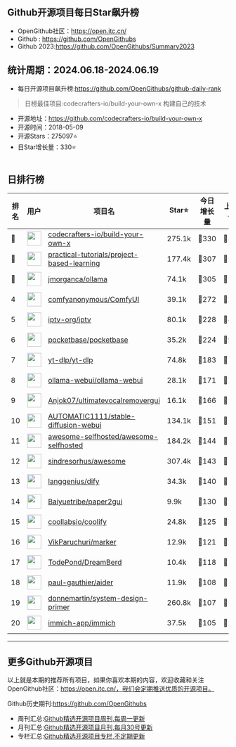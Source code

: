 ## Github开源项目每日Star飙升榜

- OpenGithub社区：https://open.itc.cn/
- Github : https://github.com/OpenGithubs
- Github 2023:https://github.com/OpenGithubs/Summary2023

## 统计周期：2024.06.18-2024.06.19

- 每日开源项目飙升榜:https://github.com/OpenGithubs/github-daily-rank



> 日榜最佳项目:codecrafters-io/build-your-own-x  构建自己的技术

- 开源地址：https://github.com/codecrafters-io/build-your-own-x
- 开源时间：2018-05-09
- 开源Stars：275097⭐
- 日Star增长量：330⭐

![]()


## 日排行榜

| 排名        |  用户     |  项目名          | Star⭐          | 今日增长量     | 上周增长量      |  开源时间   |
|------------|------------|---------------|---------------- |--------------|----------------|------------|
| 🥇 | <img src="https://avatars.githubusercontent.com/u/58904235?v=4" alt="" size="32" height="32" width="32" data-view-component="true" class="avatar circle"> | [codecrafters-io/build-your-own-x](https://github.com/codecrafters-io/build-your-own-x)| 275.1k  | 🔺330| 🔺5106 | 2018-05-09 |
| 🥈 | <img src="https://avatars.githubusercontent.com/u/89421154?v=4" alt="" size="32" height="32" width="32" data-view-component="true" class="avatar circle"> | [practical-tutorials/project-based-learning](https://github.com/practical-tutorials/project-based-learning)| 177.4k  | 🔺307| 🔺2291 | 2017-04-12 |
| 🥉 | <img src="https://avatars.githubusercontent.com/u/151674099?v=4" alt="" size="32" height="32" width="32" data-view-component="true" class="avatar circle"> | [jmorganca/ollama](https://github.com/jmorganca/ollama)| 74.1k  | 🔺305| 🔺2831 | 2023-06-27 |
| 4 | <img src="https://avatars.githubusercontent.com/u/121283862?u=00e0967075548ed41bd53ed0eacd34ac42d8cef0&v=4" alt="" size="32" height="32" width="32" data-view-component="true" class="avatar circle"> | [comfyanonymous/ComfyUI](https://github.com/comfyanonymous/ComfyUI)| 39.1k  | 🔺272| 🔺2270 | 2023-01-17 |
| 5 | <img src="https://avatars.githubusercontent.com/u/55937028?v=4" alt="" size="32" height="32" width="32" data-view-component="true" class="avatar circle"> | [iptv-org/iptv](https://github.com/iptv-org/iptv)| 80.1k  | 🔺228| 🔺858 | 2018-11-15 |
| 6 | <img src="https://avatars.githubusercontent.com/u/101000011?v=4" alt="" size="32" height="32" width="32" data-view-component="true" class="avatar circle"> | [pocketbase/pocketbase](https://github.com/pocketbase/pocketbase)| 35.2k  | 🔺224| 🔺967 | 2022-07-05 |
| 7 | <img src="https://avatars.githubusercontent.com/u/79589310?v=4" alt="" size="32" height="32" width="32" data-view-component="true" class="avatar circle"> | [yt-dlp/yt-dlp](https://github.com/yt-dlp/yt-dlp)| 74.8k  | 🔺183| 🔺1324 | 2020-10-26 |
| 8 | <img src="https://avatars.githubusercontent.com/u/158137808?v=4" alt="" size="32" height="32" width="32" data-view-component="true" class="avatar circle"> | [ollama-webui/ollama-webui](https://github.com/ollama-webui/ollama-webui)| 28.1k  | 🔺171| 🔺2527 | 2023-10-07 |
| 9 | <img src="https://avatars.githubusercontent.com/u/68268275?u=19a742f0478d0de533088031ca85fdebfdf9d238&v=4" alt="" size="32" height="32" width="32" data-view-component="true" class="avatar circle"> | [Anjok07/ultimatevocalremovergui](https://github.com/Anjok07/ultimatevocalremovergui)| 16.1k  | 🔺166| 🔺577 | 2020-07-21 |
| 10 | <img src="https://avatars.githubusercontent.com/u/20920490?u=8bdc7c9401f507e51b55e558baa8184d4ed30c7d&v=4" alt="" size="32" height="32" width="32" data-view-component="true" class="avatar circle"> | [AUTOMATIC1111/stable-diffusion-webui](https://github.com/AUTOMATIC1111/stable-diffusion-webui)| 134.1k  | 🔺151| 🔺1120 | 2022-08-22 |
| 11 | <img src="https://avatars.githubusercontent.com/u/24270415?v=4" alt="" size="32" height="32" width="32" data-view-component="true" class="avatar circle"> | [awesome-selfhosted/awesome-selfhosted](https://github.com/awesome-selfhosted/awesome-selfhosted)| 184.2k  | 🔺144| 🔺1797 | 2015-06-01 |
| 12 | <img src="https://avatars.githubusercontent.com/u/170270?u=34acd557a042ac478d273a4621570cadb6b0bd89&v=4" alt="" size="32" height="32" width="32" data-view-component="true" class="avatar circle"> | [sindresorhus/awesome](https://github.com/sindresorhus/awesome)| 307.4k  | 🔺143| 🔺1849 | 2014-07-11 |
| 13 | <img src="https://avatars.githubusercontent.com/u/127165244?v=4" alt="" size="32" height="32" width="32" data-view-component="true" class="avatar circle"> | [langgenius/dify](https://github.com/langgenius/dify)| 34.3k  | 🔺140| 🔺1825 | 2023-04-12 |
| 14 | <img src="https://avatars.githubusercontent.com/u/43716063?u=e95cb372c276e0f74a0014e8dd01f749f6449d92&v=4" alt="" size="32" height="32" width="32" data-view-component="true" class="avatar circle"> | [Baiyuetribe/paper2gui](https://github.com/Baiyuetribe/paper2gui)| 9.9k  | 🔺130| 🔺233 | 2021-10-10 |
| 15 | <img src="https://avatars.githubusercontent.com/u/60715044?v=4" alt="" size="32" height="32" width="32" data-view-component="true" class="avatar circle"> | [coollabsio/coolify](https://github.com/coollabsio/coolify)| 24.8k  | 🔺125| 🔺7653 | 2021-01-26 |
| 16 | <img src="https://avatars.githubusercontent.com/u/913340?v=4" alt="" size="32" height="32" width="32" data-view-component="true" class="avatar circle"> | [VikParuchuri/marker](https://github.com/VikParuchuri/marker)| 12.9k  | 🔺121| 🔺2102 | 2023-10-31 |
| 17 | <img src="https://avatars.githubusercontent.com/u/15892272?u=3efcefcf8e3d0968ccc584933f5f295d76b8e940&v=4" alt="" size="32" height="32" width="32" data-view-component="true" class="avatar circle"> | [TodePond/DreamBerd](https://github.com/TodePond/DreamBerd)| 10.4k  | 🔺118| 🔺195 | 2022-04-18 |
| 18 | <img src="https://avatars.githubusercontent.com/u/69695708?u=1b1a608998950cb407854549123a52c964a202ec&v=4" alt="" size="32" height="32" width="32" data-view-component="true" class="avatar circle"> | [paul-gauthier/aider](https://github.com/paul-gauthier/aider)| 11.9k  | 🔺108| 🔺1419 | 2023-05-10 |
| 19 | <img src="https://avatars.githubusercontent.com/u/5458997?u=f1007b583e55e7ccfb6ccf0e200051156112dd9b&v=4" alt="" size="32" height="32" width="32" data-view-component="true" class="avatar circle"> | [donnemartin/system-design-primer](https://github.com/donnemartin/system-design-primer)| 260.8k  | 🔺107| 🔺1502 | 2017-02-27 |
| 20 | <img src="https://avatars.githubusercontent.com/u/109746326?v=4" alt="" size="32" height="32" width="32" data-view-component="true" class="avatar circle"> | [immich-app/immich](https://github.com/immich-app/immich)| 37.5k  | 🔺105| 🔺2465 | 2022-02-03 |

---
## 更多Github开源项目

以上就是本期的推荐所有项目，如果你喜欢本期的内容，欢迎收藏和关注OpenGithub社区：https://open.itc.cn/，我们会定期推送优质的开源项目。

Github历史期刊:https://github.com/OpenGithubs
- 周刊汇总:[Github精选开源项目周刊,每周一更新](https://github.com/OpenGithubs/weekly)
- 月刊汇总:[Github精选开源项目月刊,每月30号更新](https://github.com/OpenGithubs/monthly)
- 专栏汇总:[Github精选开源项目专栏,不定期更新](https://github.com/OpenGithubs/selectedColumn)

